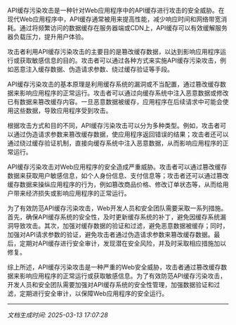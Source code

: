 API缓存污染攻击是一种针对Web应用程序中的API缓存进行攻击的安全威胁。在现代Web应用程序中，API缓存通常被用来提高性能，减少响应时间和网络带宽消耗。通过将频繁访问的数据缓存在服务器端或CDN上，API缓存可以有效缓解服务器负载压力，提升用户体验。

攻击者利用API缓存污染攻击的主要目的是篡改缓存数据，以达到影响应用程序运行或获取敏感信息的目的。攻击者可以通过各种方式来实施API缓存污染攻击，例如恶意注入缓存数据、伪造请求参数、绕过缓存验证等手段。

API缓存污染攻击的基本原理是利用缓存系统的漏洞或不当配置，通过篡改缓存数据来影响应用程序的正常运行。攻击者可以通过向缓存系统中注入恶意数据或修改已有数据来篡改缓存内容。一旦恶意数据被缓存，应用程序在后续请求中可能会使用这些数据，导致应用程序受到攻击。

根据攻击方式和目的不同，API缓存污染攻击可以分为多种类型。例如，攻击者可以通过伪造请求参数来篡改缓存数据，使应用程序返回错误的结果；攻击者还可以通过绕过缓存验证机制，直接向缓存系统中注入恶意数据，从而影响应用程序的正常运行。

API缓存污染攻击对Web应用程序的安全造成严重威胁。攻击者可以通过篡改缓存数据来获取用户敏感信息，如个人身份信息、支付信息等；攻击者还可以通过篡改缓存数据来操纵应用程序的行为，例如篡改商品价格、修改订单状态等，从而给用户带来经济损失或影响应用程序的正常运行。

为了有效防范API缓存污染攻击，Web开发人员和安全团队需要采取一系列措施。首先，确保API缓存系统的安全性，及时更新缓存系统的补丁，避免因缓存系统漏洞导致攻击。其次，加强对缓存数据的验证和过滤，避免恶意数据被缓存；同时，加强对API请求参数的验证，避免攻击者通过伪造请求参数来篡改缓存数据。最后，定期对API缓存进行安全审计，发现潜在安全风险，并及时采取相应措施加以修复。

综上所述，API缓存污染攻击是一种严重的Web安全威胁，攻击者通过篡改缓存数据来影响应用程序的正常运行或获取敏感信息。为了有效防范API缓存污染攻击，开发人员和安全团队需要加强对API缓存系统的安全性管理，加强数据验证和过滤，定期进行安全审计，以保障Web应用程序的安全运行。

---

*文档生成时间: 2025-03-13 17:07:28*












